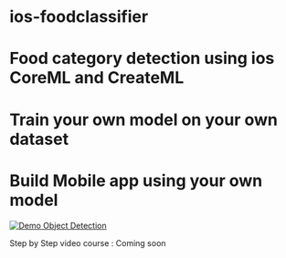 # ios-foodclassifier

# Food category detection using ios CoreML and CreateML
# Train your own model on your own dataset
# Build Mobile app using your own model

[![Demo Object Detection](https://evergreenllc2020.github.io/img/Demo_of_food_classifier_app_on_iPhone_and_iPad.gif)](https://youtu.be/14eYl0WPTJ4)

Step by Step video course : Coming soon

